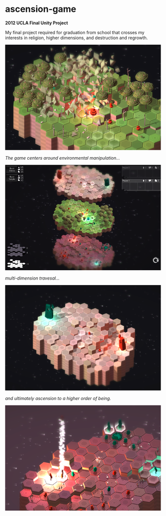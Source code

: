 # ascension-game
**2012 UCLA Final Unity Project**

My final project required for graduation from school that crosses my interests in religion, higher dimensions, and destruction and regrowth.

![screenshot1](/docs/screenshot3.png)

*The game centers around environmental manipulation...*

![screenshot1](/docs/screenshot7.png)

*multi-dimension travesal...*

![screenshot1](/docs/screenshot4.png)

*and ultimately ascension to a higher order of being.*

![screenshot1](/docs/screenshot8.png)
